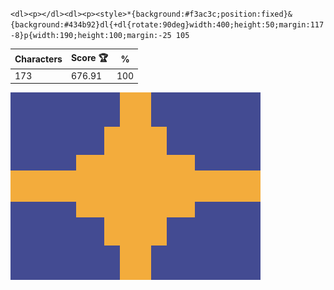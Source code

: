`<dl><p></dl><dl><p><style>*{background:#f3ac3c;position:fixed}&{background:#434b92}dl{+dl{rotate:90deg}width:400;height:50;margin:117-8}p{width:190;height:100;margin:-25 105`

| Characters | Score 🏆 | %   |
| ---------- | -------- | --- |
| 173        | 676.91   | 100 |

![](/2024/Oct2024/24/20241024.png)
